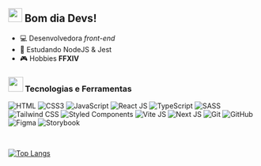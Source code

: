 ## <img src="https://media.giphy.com/media/hvRJCLFzcasrR4ia7z/giphy.gif" width="28px"> Bom dia Devs!

- 💻 Desenvolvedora *front-end*
- 🌱 Estudando NodeJS & Jest
- 🎮 Hobbies **FFXIV**

### <img src="https://media.giphy.com/media/ihZH2vOfn02gs9i1U9/giphy.gif" width="30px"> Tecnologias e Ferramentas
![HTML](https://img.shields.io/badge/-HTML5-E34F26?logo=html5&logoColor=white&style=for-the-badge)
![CSS3](https://img.shields.io/badge/-CSS3-1572B6?logo=css3&logoColor=white&style=for-the-badge)
![JavaScript](https://img.shields.io/badge/-JavaScript-181818?logo=javascript&style=for-the-badge)
![React JS](https://img.shields.io/badge/-ReactJs-61DAFB?logo=react&logoColor=black&style=for-the-badge)
![TypeScript](https://img.shields.io/badge/-TypeScript-3178C6?logo=typescript&logoColor=white&style=for-the-badge)
![SASS](https://img.shields.io/badge/-SASS-CC6699?logo=sass&logoColor=white&style=for-the-badge)
![Tailwind CSS](https://img.shields.io/badge/-TailwindCSS-06B6D4?logo=tailwindcss&logoColor=white&style=for-the-badge)
![Styled Components](https://img.shields.io/badge/-Styled--Components-DB7093?logo=styledcomponents&logoColor=white&style=for-the-badge)
![Vite JS](https://img.shields.io/badge/-Vite-646CFF?logo=vite&logoColor=white&style=for-the-badge)
![Next JS](https://img.shields.io/badge/-NEXTJS-222222?logo=next.js&logoColor=white&style=for-the-badge)
![Git](https://img.shields.io/badge/-Git-F05032?logo=git&logoColor=white&style=for-the-badge)
![GitHub](https://img.shields.io/badge/-GitHub-333333?logo=github&logoColor=white&style=for-the-badge)
![Figma](https://img.shields.io/badge/-Figma-8E63FF?logo=figma&logoColor=white&style=for-the-badge)
![Storybook](https://img.shields.io/badge/-Storybook-FF4785?logo=storybook&logoColor=white&style=for-the-badge)

<br/>

[![Top Langs](https://github-readme-stats.vercel.app/api/top-langs/?username=u-dani&layout=compact&theme=rose_pine)](https://github.com/u-dani/github-readme-stats)

<!--
https://shields.io/
https://simpleicons.org/

<img src="https://media.giphy.com/media/VgCDAzcKvsR6OM0uWg/giphy.gif" width="50"> 

![Bootstrap](https://img.shields.io/badge/-Bootstrap-7952B3?logo=bootstrap&logoColor=white&style=for-the-badge)
![Jquery](https://img.shields.io/badge/-Jquery-0769AD?logo=jquery&logoColor=white&style=for-the-badge)
![Docker](https://img.shields.io/badge/-Docker-2496ED?logo=docker&logoColor=white&style=for-the-badge)
![Node JS](https://img.shields.io/badge/-NodeJS-339933?logo=nodedotjs&logoColor=white&style=for-the-badge)
![Jest](https://img.shields.io/badge/-Jest-C21325?logo=jest&logoColor=white&style=for-the-badge)
![Prisma](https://img.shields.io/badge/-Prisma-2D3748?logo=prisma&logoColor=white&style=for-the-badge)
![Angular](https://img.shields.io/badge/-Angular-DD0031?logo=angular&logoColor=white&style=for-the-badge)
![Prisma](https://img.shields.io/badge/-Prisma-2D3748?logo=prisma&logoColor=white&style=for-the-badge)
-->

